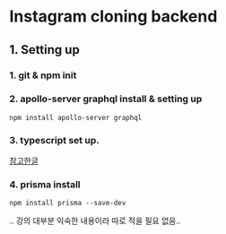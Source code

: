 # Instagram cloning backend

## 1. Setting up

### 1. git & npm init

### 2. apollo-server graphql install & setting up

<code>npm install apollo-server graphql</code>

### 3. typescript set up.

[참고한글](https://velog.io/@y1andyu/TypeScript-Express-node.js-%EC%84%A4%EC%A0%95%ED%95%98%EA%B8%B0)

### 4. prisma install

<code>npm install prisma --save-dev</code>

.. 강의 대부분 익숙한 내용이라 따로 적을 필요 없음..
